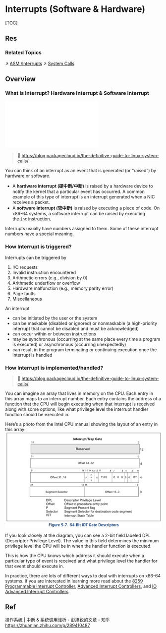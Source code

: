 # Interrupts (Software & Hardware)

[TOC]



## Res
### Related Topics
↗ [ASM /Interrupts](../../../👩‍💻%20Programming%20Methodology%20and%20Languages/ASM%20(Assembly%20Languages)/x86%20ISA%20Based%20ASM/⚡️%20ASM%20Advance/Interrupts/Interrupts.md)
↗ [System Calls](../../../🧬%20Computer%20System/Operating%20System%20(Theory%20Part)/OS%20Processes%20Management%20(CPU%20+%20Main%20Memory%20Resource)/📌%20Processes%20Description%20&%20Control/System%20Calls/System%20Calls.md)



## Overview
### What is Interrupt? Hardware Interrupt & Software Interrupt
![protection_ring.excalidraw | 800](../../../../../../Assets/Illustrations/Computer%20System/protection_ring.excalidraw.md)

> 🔗 https://blog.packagecloud.io/the-definitive-guide-to-linux-system-calls/

You can think of an interrupt as an event that is generated (or “raised”) by hardware or software.
- A **hardware interrupt (硬中断/中断)** is raised by a hardware device to notify the kernel that a particular event has occurred. A common example of this type of interrupt is an interrupt generated when a NIC receives a packet.
- A **software interrupt (软中断)** is raised by executing a piece of code. On x86-64 systems, a software interrupt can be raised by executing the `int` instruction.

Interrupts usually have numbers assigned to them. Some of these interrupt numbers have a special meaning.


### How Interrupt is triggered?
Interrupts can be triggered by
1. I/O requests
2. Invalid instruction encountered 
3. Arithmetic errors (e.g., division by 0)  
4. Arithmetic underflow or overflow  
5. Hardware malfunction (e.g., memory parity error)
6. Page faults
7. Miscellaneous

An interrupt 
- can be initiated by the user or the system
- can be maskable (disabled or ignored) or nonmaskable (a high-priority interrupt that cannot be disabled and must be acknowledged)
- can occur within or between instructions
- may be synchronous (occurring at the same place every time a program is executed) or asynchronous (occurring unexpectedly)
- can result in the program terminating or continuing execution once the interrupt is handled


### How Interrupt is implemented/handled?
> 🔗 https://blog.packagecloud.io/the-definitive-guide-to-linux-system-calls/

You can imagine an array that lives in memory on the CPU. Each entry in this array maps to an interrupt number. Each entry contains the address of a function that the CPU will begin executing when that interrupt is received along with some options, like what privilege level the interrupt handler function should be executed in.

Here’s a photo from the Intel CPU manual showing the layout of an entry in this array:
![](../../../../../Assets/Pics/Pasted%20image%2020240222133648.png)

If you look closely at the diagram, you can see a 2-bit field labeled DPL (Descriptor Privilege Level). The value in this field determines the minimum privilege level the CPU will be in when the handler function is executed.

This is how the CPU knows which address it should execute when a particular type of event is received and what privilege level the handler for that event should execute in.

In practice, there are lots of different ways to deal with interrupts on x86-64 systems. If you are interested in learning more read about the [8259 Programmable Interrupt Controller](http://wiki.osdev.org/8259_PIC), [Advanced Interrupt Controllers](http://wiki.osdev.org/APIC), and [IO Advanced Interrupt Controllers](http://wiki.osdev.org/IOAPIC).



## Ref
操作系统 | 中断 & 系统调用浅析 - 彭旭锐的文章 - 知乎 https://zhuanlan.zhihu.com/p/289410487
